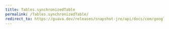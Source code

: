 ```yaml
---
title: Tables.synchronizedTable
permalink: /Tables.synchronizedTable/
redirect_to: https://guava.dev/releases/snapshot-jre/api/docs/com/google/common/collect/Tables.html#synchronizedTable-com.google.common.collect.Table-
---
```

